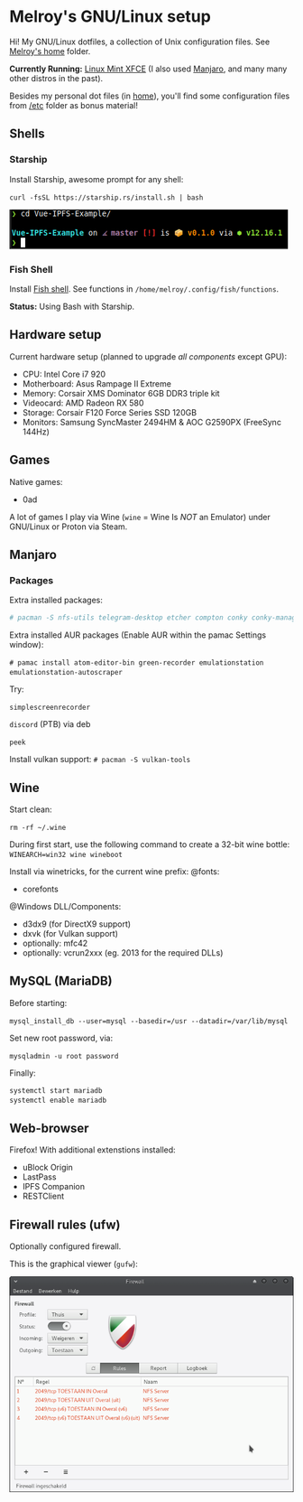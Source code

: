 # Melroy's GNU/Linux setup

Hi! My GNU/Linux dotfiles, a collection of Unix configuration files. See [Melroy's home](home/melroy) folder.

**Currently Running:** [Linux Mint XFCE](https://www.linuxmint.com/edition.php?id=278) (I also used [Manjaro](https://manjaro.org/get-manjaro/), and many many other distros in the past).

Besides my personal dot files (in [home](home/melroy)), you'll find some configuration files from [/etc](etc) folder as bonus material!

## Shells

### Starship

Install Starship, awesome prompt for any shell:

`curl -fsSL https://starship.rs/install.sh | bash`

![Starship in action](starship.png)

### Fish Shell

Install [Fish shell](https://fishshell.com/). See functions in `/home/melroy/.config/fish/functions`.

**Status:** Using Bash with Starship.

## Hardware setup

Current hardware setup (planned to upgrade *all components* except GPU):

* CPU: Intel Core i7 920 
* Motherboard: Asus Rampage II Extreme
* Memory: Corsair XMS Dominator 6GB DDR3 triple kit 
* Videocard: AMD Radeon RX 580
* Storage: Corsair F120 Force Series SSD 120GB
* Monitors: Samsung SyncMaster 2494HM & AOC G2590PX (FreeSync 144Hz)

## Games

Native games:

* 0ad

A lot of games I play via Wine (`wine` = Wine Is *NOT* an Emulator) under GNU/Linux or Proton via Steam.

## Manjaro

### Packages

Extra installed packages:

```sh
# pacman -S nfs-utils telegram-desktop etcher compton conky conky-manager celestia darktable deepin-calculator deepin-calendar deepin-voice-recorder filezilla transmission-gtk dnsutils retroarch retroarch-assets-xmb libretro-snes9x libretro-shaders-cg libretro-reicast libretro-ppsspp libretro-overlays libretro-mupen64plus libretro-gambatte libretro-core-info nginx mariadb php php-fpm php-gd php-intl wine-staging-nine wine-tricks furiousisomount
```

Extra installed AUR packages (Enable AUR within the pamac Settings window):

`# pamac install atom-editor-bin green-recorder emulationstation emulationstation-autoscraper`

Try:

`simplescreenrecorder`

`discord` (PTB) via deb

`peek`

Install vulkan support: `# pacman -S vulkan-tools`

## Wine

Start clean:

`rm -rf ~/.wine`

During first start, use the following command to create a 32-bit wine bottle:
`WINEARCH=win32 wine wineboot`

Install via winetricks, for the current wine prefix:
@fonts:
* corefonts

@Windows DLL/Components:
* d3dx9 (for DirectX9 support)
* dxvk (for Vulkan support)
* optionally: mfc42
* optionally: vcrun2xxx (eg. 2013 for the required DLLs)

## MySQL (MariaDB)

Before starting:

`mysql_install_db --user=mysql --basedir=/usr --datadir=/var/lib/mysql`

Set new root password, via:

`mysqladmin -u root password`

Finally:

```sh
systemctl start mariadb
systemctl enable mariadb
```

## Web-browser

Firefox! With additional extenstions installed:

* uBlock Origin
* LastPass
* IPFS Companion
* RESTClient

## Firewall rules (ufw)

Optionally configured firewall.

This is the graphical viewer (`gufw`):

![Firewall rules](firewall_rules.png)

